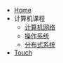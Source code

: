 <!-- docs/_navbar.md -->

* [Home](/ "Home")
* 计算机课程
	* [计算机网络](/ComputerNetwork.md)
	* [操作系统](/OperatingSystem.md)
	* [分布式系统](/DistributedSystems.md)
* [Touch](/Touch.md "Touch Me")